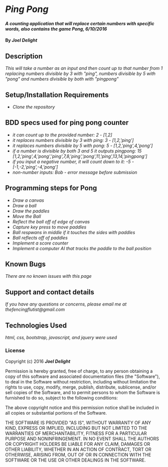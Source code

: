 # _Ping Pong_

#### _A counting application that will replace certain numbers with specific words, also contains the game Pong, 6/10/2016_


#### By _**Joel Delight**_

## Description

_This will take a number as an input and then count up to that number from 1 replacing numbers divisible by 3 with "ping", numbers divisible by 5 with "pong" and numbers divisible by both with "pingpong"_

## Setup/Installation Requirements

* _Clone the repository_

## BDD specs used for ping pong counter

* _it can count up to the provided number: 2 - [1,2]_
* _it replaces numbers divisible by 3 with ping: 3 - [1,2,'ping']_
* _it replaces numbers divisible by 5 with pong: 5 - [1,2,'ping',4,'pong']_
* _if a number is divisible by both 3 and 5 it outputs pingpong: 15 [1,2,'ping',4,'pong','ping',7,8,'ping','pong',11,'ping',13,14,'pingpong']_
* _if you input a negative number, it will count down to it: -5 - [-1,-2,'ping',-4,'pong']_
* _non-number inputs: Bob - error message before submission_


## Programming steps for Pong

* _Draw a canvas_
* _Draw a ball_
* _Draw the paddles_
* _Move the Ball_
* _Reflect the ball off of edge of canvas_
* _Capture key press to move paddles_
* _Ball respwans in middle if it touches the sides with paddles_
* _Ball reflects off of paddles_
* _Implement a score counter_
* _Implement a computer AI that tracks the paddle to the ball position_

## Known Bugs

_There are no known issues with this page_

## Support and contact details

_If you have any questions or concerns, please email me at thefencingflutist@gmail.com_

## Technologies Used

_html, css, bootstrap, javascript, and jquery were used_

### License

Copyright (c) 2016 **_Joel Delight_**

Permission is hereby granted, free of charge, to any person obtaining a copy
of this software and associated documentation files (the "Software"), to deal
in the Software without restriction, including without limitation the rights
to use, copy, modify, merge, publish, distribute, sublicense, and/or sell
copies of the Software, and to permit persons to whom the Software is
furnished to do so, subject to the following conditions:

The above copyright notice and this permission notice shall be included in all
copies or substantial portions of the Software.

THE SOFTWARE IS PROVIDED "AS IS", WITHOUT WARRANTY OF ANY KIND, EXPRESS OR
IMPLIED, INCLUDING BUT NOT LIMITED TO THE WARRANTIES OF MERCHANTABILITY,
FITNESS FOR A PARTICULAR PURPOSE AND NONINFRINGEMENT. IN NO EVENT SHALL THE
AUTHORS OR COPYRIGHT HOLDERS BE LIABLE FOR ANY CLAIM, DAMAGES OR OTHER
LIABILITY, WHETHER IN AN ACTION OF CONTRACT, TORT OR OTHERWISE, ARISING FROM,
OUT OF OR IN CONNECTION WITH THE SOFTWARE OR THE USE OR OTHER DEALINGS IN THE
SOFTWARE.
